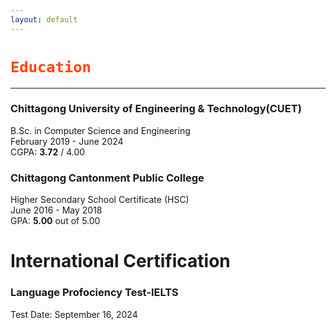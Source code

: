 ```yaml
---
layout: default
---
```


<h1><code style="color: orangered">Education</code></h1>

---

### Chittagong University of Engineering & Technology(CUET)

B.Sc. in Computer Science and Engineering <br>
February 2019 - June 2024 <br>
CGPA: **3.72** / 4.00 <br>

### Chittagong Cantonment Public College

Higher Secondary School Certificate (HSC) <br>
June 2016 - May 2018 <br>
GPA: **5.00** out of 5.00 <br>

# International Certification
### Language Profociency Test-IELTS

Test Date: September 16, 2024

<!-- Score: 7.5 (Score Card)
Listening - 8.5 | Reading - 8.0 | Speaking - 7.5 | Writing - 6.5
Test taken: Sep 23, 2021  -->